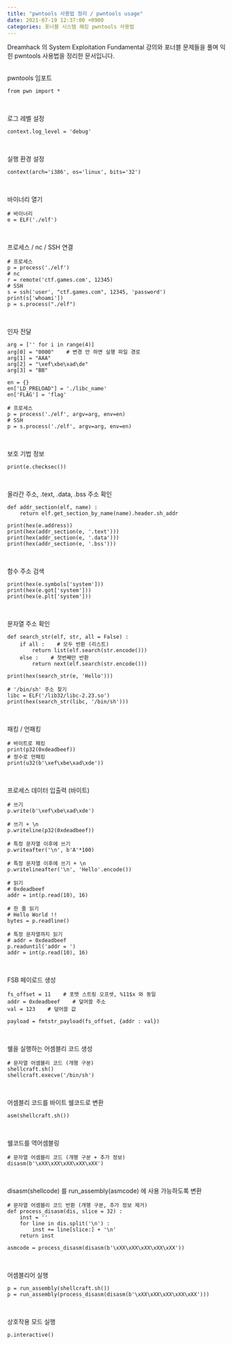 ```yaml
---
title: "pwntools 사용법 정리 / pwntools usage"
date: 2021-07-19 12:37:00 +0900
categories: 포너블 시스템 해킹 pwntools 사용법
---
```

Dreamhack 의 System Exploitation Fundamental 강의와 포너블 문제들을 풀며 익힌 pwntools 사용법을 정리한 문서입니다.
<br><br>

pwntools 임포트
```
from pwn import *
```
<br>

로그 레벨 설정
```
context.log_level = 'debug'
```
<br>

실행 환경 설정
```
context(arch='i386', os='linux', bits='32')
```
<br>

바이너리 열기
```
# 바이너리
e = ELF('./elf')
```
<br>

프로세스 / nc / SSH 연결
```
# 프로세스
p = process('./elf')
# nc
r = remote('ctf.games.com', 12345)
# SSH
s = ssh('user', "ctf.games.com", 12345, 'password')
print(s['whoami'])
p = s.process("./elf")
```
<br>

인자 전달
```
arg = ['' for i in range(4)]
arg[0] = "0000"    # 변경 안 하면 실행 파일 경로
arg[1] = "AAA"
arg[2] = "\xef\xbe\xad\de"
arg[3] = "BB"

en = {}
en['LD_PRELOAD"] = './libc_name'
en['FLAG'] = 'flag'

# 프로세스
p = process('./elf', argv=arg, env=en)
# SSH
p = s.process('./elf', argv=arg, env=en)
```
<br>

보호 기법 정보
```
print(e.checksec())
```
<br>

올라간 주소, .text, .data, .bss 주소 확인
```
def addr_section(elf, name) :
    return elf.get_section_by_name(name).header.sh_addr

print(hex(e.address))
print(hex(addr_section(e, '.text')))
print(hex(addr_section(e, '.data')))
print(hex(addr_section(e, '.bss')))
```
<br>

함수 주소 검색
```
print(hex(e.symbols['system'])) 
print(hex(e.got['system'])) 
print(hex(e.plt['system'])) 
```
<br>

문자열 주소 확인
```
def search_str(elf, str, all = False) :
    if all :    # 모두 반환 (리스트)
        return list(elf.search(str.encode()))
    else :    # 첫번째만 반환
        return next(elf.search(str.encode()))

print(hex(search_str(e, 'Hello')))

# '/bin/sh' 주소 찾기
libc = ELF('/lib32/libc-2.23.so')
print(hex(search_str(libc, '/bin/sh')))
```
<br>

패킹 / 언패킹
```
# 바이트로 패킹
print(p32(0xdeadbeef))
# 정수로 언패킹
print(u32(b'\xef\xbe\xad\xde'))
```
<br>

프로세스 데이터 입출력 (바이트)
```
# 쓰기
p.write(b'\xef\xbe\xad\xde')

# 쓰기 + \n
p.writeline(p32(0xdeadbeef))

# 특정 문자열 이후에 쓰기
p.writeafter('\n', b'A'*100)

# 특정 문자열 이후에 쓰기 + \n
p.writelineafter('\n', 'Hello'.encode())

# 읽기
# 0xdeadbeef
addr = int(p.read(10), 16)

# 한 줄 읽기
# Hello World !!
bytes = p.readline()

# 특정 문자열까지 읽기
# addr = 0xdeadbeef
p.readuntil('addr = ')
addr = int(p.read(10), 16)
```
<br>

FSB 페이로드 생성
```
fs_offset = 11    # 포맷 스트링 오프셋, %11$x 와 동일
addr = 0xdeadbeef    # 덮어쓸 주소
val = 123    # 덮어쓸 값

payload = fmtstr_payload(fs_offset, {addr : val}) 
```
<br>

쉘을 실행하는 어셈블리 코드 생성
```
# 문자열 어셈블리 코드 (개행 구분)
shellcraft.sh()
shellcraft.execve('/bin/sh')
```
<br>

어셈블리 코드를 바이트 쉘코드로 변환
```
asm(shellcraft.sh())
```
<br>

쉘코드를 역어셈블링
```
# 문자열 어셈블리 코드 (개행 구분 + 추가 정보)
disasm(b'\xXX\xXX\xXX\xXX\xXX')
```
<br>

disasm(shellcode) 를 run_assembly(asmcode) 에 사용 가능하도록 변환
```
# 문자열 어셈블리 코드 반환 (개행 구분, 추가 정보 제거)
def process_disasm(dis, slice = 32) :
    inst = ''
    for line in dis.split('\n') :
        inst += line[slice:] + '\n'
    return inst

asmcode = process_disasm(disasm(b'\xXX\xXX\xXX\xXX\xXX'))
```
<br>

어셈블리어 실행
```
p = run_assembly(shellcraft.sh())
p = run_assembly(process_disasm(disasm(b'\xXX\xXX\xXX\xXX\xXX')))
```
<br>

상호작용 모드 실행
```
p.interactive()
```
